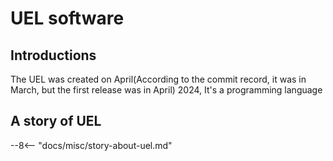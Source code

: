 # UEL software

## Introductions
The UEL was created on April(According to the commit record, it was in March, but the first release was in April) 2024, It's a programming language

## A story of UEL

--8<-- "docs/misc/story-about-uel.md"
